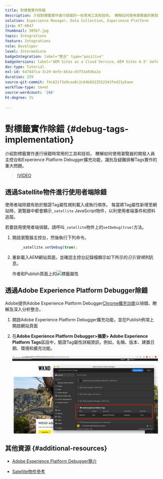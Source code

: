 ```yaml
---
title: 對標籤實作除錯
description: 介紹對標籤實作進行偵錯的一些常用工具和技術。 瞭解如何使用瀏覽器的開發人員主控台和Experience Platform Debugger擴充功能，識別及疑難排解Tags實作的重大問題。
solution: Experience Manager, Data Collection, Experience Platform
jira: KT-6047
thumbnail: 38567.jpg
topic: Integrations
feature: Integrations
role: Developer
level: Intermediate
badgeIntegration: label="整合" type="positive"
badgeVersions: label="AEM Sites as a Cloud Service、AEM Sites 6.5" before-title="false"
doc-type: Tutorial
exl-id: 647447ca-3c29-4efe-bb3a-d3f53a936a2a
duration: 259
source-git-commit: f4c621f3a9caa8c2c64b8323312343fe421a5aee
workflow-type: tm+mt
source-wordcount: '266'
ht-degree: 1%

---
```


# 對標籤實作除錯 {#debug-tags-implementation}

介紹對標籤實作進行偵錯時常用的工具和技術。 瞭解如何使用瀏覽器的開發人員主控台和Experience Platform Debugger擴充功能，識別及疑難排解Tags實作的重大問題。

>[!VIDEO](https://video.tv.adobe.com/v/38567?quality=12&learn=on)

## 透過Satellite物件進行使用者端除錯

使用者端除錯有助於驗證Tag屬性規則載入或執行順序。 每當將Tag屬性新增至網站時，瀏覽器中都會顯示`_satellite` JavaScript物件，以利使用者端事件和資料追蹤。

若要啟用使用者端偵錯，請呼叫`_satellite`物件上的`setDebug(true)`方法。

1. 開啟瀏覽器主控台，然後執行下列命令。

   ```javascript
       _satellite.setDebug(true);
   ```

1. 重新載入AEM網站頁面，並確認主控台記錄檔顯示如下所示的&#x200B;_已引發規則_&#x200B;訊息。

   作者和Publish頁面上的![標籤屬性](assets/satellite-object-debugging.png)

## 透過Adobe Experience Platform Debugger除錯

Adobe提供Adobe Experience Platform Debugger[Chrome擴充功能](https://chrome.google.com/webstore/detail/adobe-experience-platform/bfnnokhpnncpkdmbokanobigaccjkpob)以偵錯、瞭解及深入分析整合。

1. 開啟Adobe Experience Platform Debugger擴充功能，並在Publish例項上開啟網站頁面

2. 在&#x200B;**Adobe Experience Platform Debugger>摘要> Adobe Experience Platform Tags**&#x200B;區段中，驗證Tag屬性詳細資訊，例如，名稱、版本、建置日期、環境和擴充功能。

   ![Adobe Experience Platform Debugger和標籤屬性詳細資料](assets/tag-property-details.png)

## 其他資源 {#additional-resources}

+ [Adobe Experience Platform Debugger簡介](https://experienceleague.adobe.com/docs/platform-learn/data-collection/debugger/overview.html?lang=zh-Hant)

+ [Satellite物件參考](https://experienceleague.adobe.com/docs/experience-platform/tags/client-side/satellite-object.html?lang=zh-Hant)
